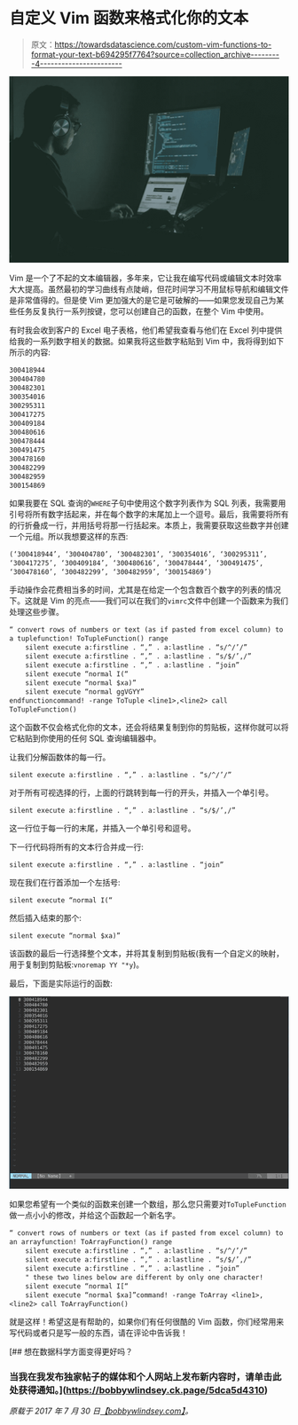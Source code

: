 # 自定义 Vim 函数来格式化你的文本

> 原文：<https://towardsdatascience.com/custom-vim-functions-to-format-your-text-b694295f7764?source=collection_archive---------4----------------------->

![](img/951f65dadd9d4a4711c26e20290c8e4d.png)

Vim 是一个了不起的文本编辑器，多年来，它让我在编写代码或编辑文本时效率大大提高。虽然最初的学习曲线有点陡峭，但花时间学习不用鼠标导航和编辑文件是非常值得的。但是使 Vim 更加强大的是它是可破解的——如果您发现自己为某些任务反复执行一系列按键，您可以创建自己的函数，在整个 Vim 中使用。

有时我会收到客户的 Excel 电子表格，他们希望我查看与他们在 Excel 列中提供给我的一系列数字相关的数据。如果我将这些数字粘贴到 Vim 中，我将得到如下所示的内容:

```
300418944
300404780
300482301
300354016
300295311
300417275
300409184
300480616
300478444
300491475
300478160
300482299
300482959
300154869
```

如果我要在 SQL 查询的`WHERE`子句中使用这个数字列表作为 SQL 列表，我需要用引号将所有数字括起来，并在每个数字的末尾加上一个逗号。最后，我需要将所有的行折叠成一行，并用括号将那一行括起来。本质上，我需要获取这些数字并创建一个元组。所以我想要这样的东西:

```
(‘300418944’, ‘300404780’, ‘300482301’, ‘300354016’, ‘300295311’, ‘300417275’, ‘300409184’, ‘300480616’, ‘300478444’, ‘300491475’, ‘300478160’, ‘300482299’, ‘300482959’, ‘300154869’)
```

手动操作会花费相当多的时间，尤其是在给定一个包含数百个数字的列表的情况下。这就是 Vim 的亮点——我们可以在我们的`vimrc`文件中创建一个函数来为我们处理这些步骤。

```
“ convert rows of numbers or text (as if pasted from excel column) to a tuplefunction! ToTupleFunction() range
    silent execute a:firstline . “,” . a:lastline . “s/^/’/”
    silent execute a:firstline . “,” . a:lastline . “s/$/’,/”
    silent execute a:firstline . “,” . a:lastline . “join”
    silent execute “normal I(“
    silent execute “normal $xa)”
    silent execute “normal ggVGYY”
endfunctioncommand! -range ToTuple <line1>,<line2> call ToTupleFunction()
```

这个函数不仅会格式化你的文本，还会将结果复制到你的剪贴板，这样你就可以将它粘贴到你使用的任何 SQL 查询编辑器中。

让我们分解函数体的每一行。

```
silent execute a:firstline . “,” . a:lastline . “s/^/’/”
```

对于所有可视选择的行，上面的行跳转到每一行的开头，并插入一个单引号。

```
silent execute a:firstline . “,” . a:lastline . “s/$/’,/”
```

这一行位于每一行的末尾，并插入一个单引号和逗号。

下一行代码将所有的文本行合并成一行:

```
silent execute a:firstline . “,” . a:lastline . “join”
```

现在我们在行首添加一个左括号:

```
silent execute “normal I(“
```

然后插入结束的那个:

```
silent execute “normal $xa)”
```

该函数的最后一行选择整个文本，并将其复制到剪贴板(我有一个自定义的映射，用于复制到剪贴板:`vnoremap YY "*y`)。

最后，下面是实际运行的函数:

![](img/334bc418e2595aab8effdaa4367068b6.png)

如果您希望有一个类似的函数来创建一个数组，那么您只需要对`ToTupleFunction`做一点小小的修改，并给这个函数起一个新名字。

```
“ convert rows of numbers or text (as if pasted from excel column) to an arrayfunction! ToArrayFunction() range
    silent execute a:firstline . “,” . a:lastline . “s/^/’/”
    silent execute a:firstline . “,” . a:lastline . “s/$/’,/”
    silent execute a:firstline . “,” . a:lastline . “join”
    " these two lines below are different by only one character!
    silent execute “normal I[“
    silent execute “normal $xa]”command! -range ToArray <line1>,<line2> call ToArrayFunction()
```

就是这样！希望这是有帮助的，如果你们有任何很酷的 Vim 函数，你们经常用来写代码或者只是写一般的东西，请在评论中告诉我！

 [## 想在数据科学方面变得更好吗？

### 当我在我发布独家帖子的媒体和个人网站上发布新内容时，请单击此处获得通知。](https://bobbywlindsey.ck.page/5dca5d4310) 

*原载于 2017 年 7 月 30 日*[*【bobbywlindsey.com】*](https://www.bobbywlindsey.com/2017/07/30/vim-functions/)*。*